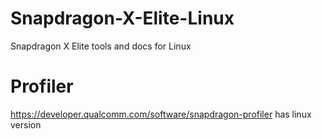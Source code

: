 # Snapdragon-X-Elite-Linux
Snapdragon X Elite tools and docs for Linux


# Profiler
https://developer.qualcomm.com/software/snapdragon-profiler has linux version
